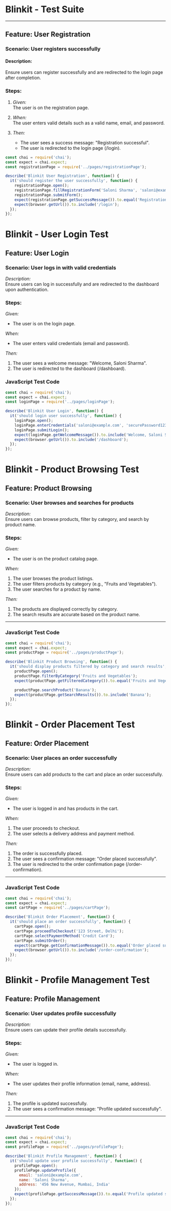 
# Blinkit - Test Suite

---

## Feature: User Registration

### Scenario: User registers successfully

#### Description:
Ensure users can register successfully and are redirected to the login page after completion.

### Steps:

1. *Given:*  
   The user is on the registration page.

2. *When:*  
   The user enters valid details such as a valid name, email, and password.

3. *Then:*  
   - The user sees a success message: "Registration successful".  
   - The user is redirected to the login page (/login).

```javascript
const chai = require('chai');
const expect = chai.expect;
const registrationPage = require('../pages/registrationPage');

describe('Blinkit User Registration', function() {
  it('should register the user successfully', function() {
    registrationPage.open();
    registrationPage.fillRegistrationForm('Saloni Sharma', 'saloni@example.com', 'securePassword123');
    registrationPage.submitForm();
    expect(registrationPage.getSuccessMessage()).to.equal('Registration successful');
    expect(browser.getUrl()).to.include('/login');
  });
});
```
# Blinkit - User Login Test

## Feature: User Login

### Scenario: User logs in with valid credentials

*Description:*  
Ensure users can log in successfully and are redirected to the dashboard upon authentication.

### Steps:

*Given:*  
- The user is on the login page.

*When:*  
- The user enters valid credentials (email and password).

*Then:*  
1. The user sees a welcome message: "Welcome, Saloni Sharma".  
2. The user is redirected to the dashboard (/dashboard).

### JavaScript Test Code

```javascript
const chai = require('chai');
const expect = chai.expect;
const loginPage = require('../pages/loginPage');

describe('Blinkit User Login', function() {
  it('should login user successfully', function() {
    loginPage.open();
    loginPage.enterCredentials('saloni@example.com', 'securePassword123');
    loginPage.submitLogin();
    expect(loginPage.getWelcomeMessage()).to.include('Welcome, Saloni Sharma');
    expect(browser.getUrl()).to.include('/dashboard');
  });
});
```
# Blinkit - Product Browsing Test

## Feature: Product Browsing

### Scenario: User browses and searches for products

*Description:*  
Ensure users can browse products, filter by category, and search by product name.

### Steps:

*Given:*  
- The user is on the product catalog page.

*When:*  
1. The user browses the product listings.  
2. The user filters products by category (e.g., "Fruits and Vegetables").  
3. The user searches for a product by name.  

*Then:*  
1. The products are displayed correctly by category.  
2. The search results are accurate based on the product name.

---

### JavaScript Test Code

```javascript
const chai = require('chai');
const expect = chai.expect;
const productPage = require('../pages/productPage');

describe('Blinkit Product Browsing', function() {
  it('should display products filtered by category and search results', function() {
    productPage.open();
    productPage.filterByCategory('Fruits and Vegetables');
    expect(productPage.getFilteredCategory()).to.equal('Fruits and Vegetables');

    productPage.searchProduct('Banana');
    expect(productPage.getSearchResults()).to.include('Banana');
  });
});
```

# Blinkit - Order Placement Test

## Feature: Order Placement

### Scenario: User places an order successfully

*Description:*  
Ensure users can add products to the cart and place an order successfully.

### Steps:

*Given:*  
- The user is logged in and has products in the cart.

*When:*  
1. The user proceeds to checkout.  
2. The user selects a delivery address and payment method.  

*Then:*  
1. The order is successfully placed.  
2. The user sees a confirmation message: "Order placed successfully".  
3. The user is redirected to the order confirmation page (/order-confirmation).

---

### JavaScript Test Code

```javascript
const chai = require('chai');
const expect = chai.expect;
const cartPage = require('../pages/cartPage');

describe('Blinkit Order Placement', function() {
  it('should place an order successfully', function() {
    cartPage.open();
    cartPage.proceedToCheckout('123 Street, Delhi');
    cartPage.selectPaymentMethod('Credit Card');
    cartPage.submitOrder();
    expect(cartPage.getConfirmationMessage()).to.equal('Order placed successfully');
    expect(browser.getUrl()).to.include('/order-confirmation');
  });
});
```

# Blinkit - Profile Management Test

## Feature: Profile Management

### Scenario: User updates profile successfully

*Description:*  
Ensure users can update their profile details successfully.

### Steps:

*Given:*  
- The user is logged in.

*When:*  
- The user updates their profile information (email, name, address).

*Then:*  
1. The profile is updated successfully.  
2. The user sees a confirmation message: "Profile updated successfully".

---

### JavaScript Test Code

```javascript
const chai = require('chai');
const expect = chai.expect;
const profilePage = require('../pages/profilePage');

describe('Blinkit Profile Management', function() {
  it('should update user profile successfully', function() {
    profilePage.open();
    profilePage.updateProfile({
      email: 'saloni@example.com',
      name: 'Saloni Sharma',
      address: '456 New Avenue, Mumbai, India'
    });
    expect(profilePage.getSuccessMessage()).to.equal('Profile updated successfully');
  });
});
```
